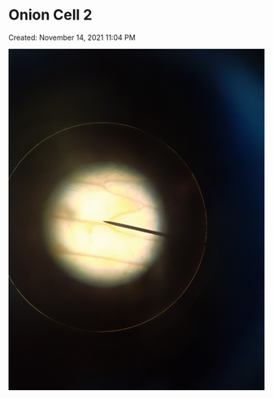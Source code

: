 # Onion Cell 2

Created: November 14, 2021 11:04 PM

![Onion Cell 2.jpg](Onion%20Cell%202228b/Onion_Cell_2.jpg)
